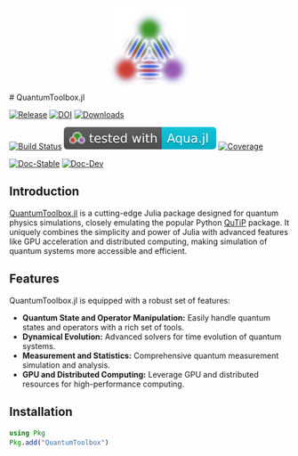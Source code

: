 <div align="center">
  <img src="./docs/src/assets/logo.png" alt="QuantumToolbox.jl logo" width="150">
</div>
# QuantumToolbox.jl

[![Release](https://img.shields.io/github/release/albertomercurio/QuantumToolbox.jl.svg)](https://github.com/albertomercurio/QuantumToolbox.jl/releases)
[![DOI](https://zenodo.org/badge/DOI/10.5281/zenodo.11096277.svg)](https://doi.org/10.5281/zenodo.11096277)
[![Downloads](https://img.shields.io/badge/dynamic/json?url=http%3A%2F%2Fjuliapkgstats.com%2Fapi%2Fv1%2Fmonthly_downloads%2FQuantumToolbox&query=total_requests&suffix=%2Fmonth&label=Downloads)](https://juliapkgstats.com/pkg/QuantumToolbox)

[![Build Status](https://github.com/albertomercurio/QuantumToolbox.jl/actions/workflows/CI.yml/badge.svg?branch=main)](https://github.com/albertomercurio/QuantumToolbox.jl/actions/workflows/CI.yml?query=branch%3Amain)
[![Aqua QA](https://raw.githubusercontent.com/JuliaTesting/Aqua.jl/master/badge.svg)](https://github.com/JuliaTesting/Aqua.jl)
[![Coverage](https://codecov.io/gh/albertomercurio/QuantumToolbox.jl/branch/main/graph/badge.svg)](https://codecov.io/gh/albertomercurio/QuantumToolbox.jl)

[![Doc-Stable](https://img.shields.io/badge/docs-stable-blue.svg)](https://albertomercurio.github.io/QuantumToolbox.jl/stable)
[![Doc-Dev](https://img.shields.io/badge/docs-dev-blue.svg)](https://albertomercurio.github.io/QuantumToolbox.jl/dev)

## Introduction

[QuantumToolbox.jl](https://github.com/albertomercurio/QuantumToolbox.jl) is a cutting-edge Julia package designed for quantum physics simulations, closely emulating the popular Python [QuTiP](https://github.com/qutip/qutip) package. It uniquely combines the simplicity and power of Julia with advanced features like GPU acceleration and distributed computing, making simulation of quantum systems more accessible and efficient.

## Features

QuantumToolbox.jl is equipped with a robust set of features:

  - **Quantum State and Operator Manipulation:** Easily handle quantum states and operators with a rich set of tools.
  - **Dynamical Evolution:** Advanced solvers for time evolution of quantum systems.
  - **Measurement and Statistics:** Comprehensive quantum measurement simulation and analysis.
  - **GPU and Distributed Computing:** Leverage GPU and distributed resources for high-performance computing.

## Installation

```julia
using Pkg
Pkg.add("QuantumToolbox")
```
